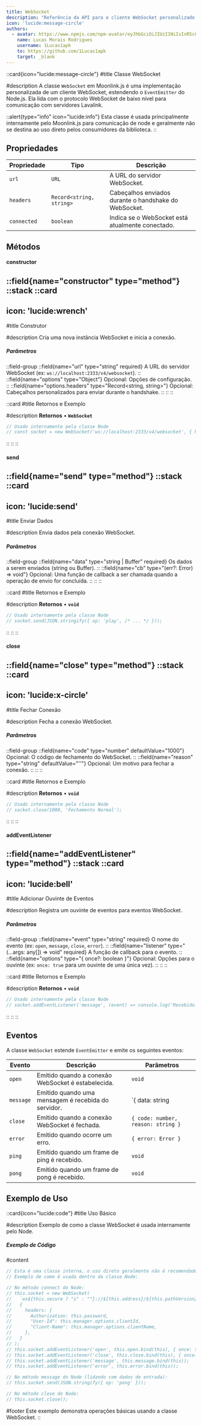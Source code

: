 ```yaml
---
title: WebSocket
description: "Referência da API para o cliente WebSocket personalizado em Moonlink.js"
icon: 'lucide:message-circle'
authors:
  - avatar: https://www.npmjs.com/npm-avatar/eyJhbGciOiJIUzI1NiIsInR5cCI6IkpXVCJ9.eyJhdmF0YXJVUkwiOiJodHRwczovL3MuZ3JhdmF2YXRhci5jb20vYXZhdGFyL2E2YTk0NWFhYjJiNzk1MjcyNzVjN2IwMWEyNWM1YzQ2NT9zaXplPTQ5NiZkZWZhdWx0PXJldHJvIn0.5hP6oyShhR-UWUi6KF-lA0cWmE_BJjvIFAwkYCGEZNo
    name: Lucas Morais Rodrigues
    username: 1Lucas1apk
    to: https://github.com/1Lucas1apk
    target: _blank
---
```


::card{icon="lucide:message-circle"}
#title
Classe WebSocket

#description
A classe `WebSocket` em Moonlink.js é uma implementação personalizada de um cliente WebSocket, estendendo o `EventEmitter` do Node.js. Ela lida com o protocolo WebSocket de baixo nível para comunicação com servidores Lavalink.
<br>

::alert{type="info" icon="lucide:info"}
Esta classe é usada principalmente internamente pelo Moonlink.js para comunicação de node e geralmente não se destina ao uso direto pelos consumidores da biblioteca.
::

## Propriedades

| Propriedade | Tipo | Descrição |
|----------|------|-------------|
| `url` | `URL` | A URL do servidor WebSocket. |
| `headers` | `Record<string, string>` | Cabeçalhos enviados durante o handshake do WebSocket. |
| `connected` | `boolean` | Indica se o WebSocket está atualmente conectado. |

## Métodos

#### constructor
::field{name="constructor" type="method"}
::stack
  ::card
  ---
  icon: 'lucide:wrench'
  ---
  #title
  Construtor

  #description
  Cria uma nova instância WebSocket e inicia a conexão.
  <br>
  <h5>Parâmetros</h5>

  ::field-group
    ::field{name="url" type="string" required}
    A URL do servidor WebSocket (ex: `ws://localhost:2333/v4/websocket`).
    ::
    ::field{name="options" type="Object"}
    Opcional: Opções de configuração.
    ::
    ::field{name="options.headers" type="Record<string, string>"}
    Opcional: Cabeçalhos personalizados para enviar durante o handshake.
    ::
  ::
  ::

  ::card
  #title
  Retornos e Exemplo

  #description
  **Retornos**
  • **`WebSocket`**

  ```js
  // Usado internamente pela classe Node
  // const socket = new WebSocket('ws://localhost:2333/v4/websocket', { headers: { Authorization: 'youshallnotpass' } });
  ```
  ::
::
::

#### send
::field{name="send" type="method"}
::stack
  ::card
  ---
  icon: 'lucide:send'
  ---
  #title
  Enviar Dados

  #description
  Envia dados pela conexão WebSocket.
  <br>
  <h5>Parâmetros</h5>

  ::field-group
    ::field{name="data" type="string | Buffer" required}
    Os dados a serem enviados (string ou Buffer).
    ::
    ::field{name="cb" type="(err?: Error) => void"}
    Opcional: Uma função de callback a ser chamada quando a operação de envio for concluída.
    ::
  ::
  ::

  ::card
  #title
  Retornos e Exemplo

  #description
  **Retornos**
  • **`void`**

  ```js
  // Usado internamente pela classe Node
  // socket.send(JSON.stringify({ op: 'play', /* ... */ }));
  ```
  ::
::
::

#### close
::field{name="close" type="method"}
::stack
  ::card
  ---
  icon: 'lucide:x-circle'
  ---
  #title
  Fechar Conexão

  #description
  Fecha a conexão WebSocket.
  <br>
  <h5>Parâmetros</h5>

  ::field-group
    ::field{name="code" type="number" defaultValue="1000"}
    Opcional: O código de fechamento do WebSocket.
    ::
    ::field{name="reason" type="string" defaultValue="''"}
    Opcional: Um motivo para fechar a conexão.
    ::
  ::
  ::

  ::card
  #title
  Retornos e Exemplo

  #description
  **Retornos**
  • **`void`**

  ```js
  // Usado internamente pela classe Node
  // socket.close(1000, 'Fechamento Normal');
  ```
  ::
::
::

#### addEventListener
::field{name="addEventListener" type="method"}
::stack
  ::card
  ---
  icon: 'lucide:bell'
  ---
  #title
  Adicionar Ouvinte de Eventos

  #description
  Registra um ouvinte de eventos para eventos WebSocket.
  <br>
  <h5>Parâmetros</h5>

  ::field-group
    ::field{name="event" type="string" required}
    O nome do evento (ex: `open`, `message`, `close`, `error`).
    ::
    ::field{name="listener" type="(...args: any[]) => void" required}
    A função de callback para o evento.
    ::
    ::field{name="options" type="{ once?: boolean }"}
    Opcional: Opções para o ouvinte (ex: `once: true` para um ouvinte de uma única vez).
    ::
  ::
  ::

  ::card
  #title
  Retornos e Exemplo

  #description
  **Retornos**
  • **`void`**

  ```js
  // Usado internamente pela classe Node
  // socket.addEventListener('message', (event) => console.log('Recebido:', event.data));
  ```
  ::
::
::

## Eventos

A classe `WebSocket` estende `EventEmitter` e emite os seguintes eventos:

| Evento | Descrição | Parâmetros |
|-------|-------------|------------|
| `open` | Emitido quando a conexão WebSocket é estabelecida. | `void` |
| `message` | Emitido quando uma mensagem é recebida do servidor. | `{ data: string | Buffer }` |
| `close` | Emitido quando a conexão WebSocket é fechada. | `{ code: number, reason: string }` |
| `error` | Emitido quando ocorre um erro. | `{ error: Error }` |
| `ping` | Emitido quando um frame de ping é recebido. | `void` |
| `pong` | Emitido quando um frame de pong é recebido. | `void` |

## Exemplo de Uso

::card{icon="lucide:code"}
#title
Uso Básico

#description
Exemplo de como a classe WebSocket é usada internamente pelo Node.
<br>
<h5>Exemplo de Código</h5>

#content
```js
// Esta é uma classe interna, o uso direto geralmente não é recomendado.
// Exemplo de como é usada dentro da classe Node:

// No método connect do Node:
// this.socket = new WebSocket(
//   `ws${this.secure ? "s" : ""}://${this.address}/${this.pathVersion}/websocket`,
//   {
//     headers: {
//       Authorization: this.password,
//       "User-Id": this.manager.options.clientId,
//       "Client-Name": this.manager.options.clientName,
//     },
//   }
// );
// this.socket.addEventListener('open', this.open.bind(this), { once: true });
// this.socket.addEventListener('close', this.close.bind(this), { once: true });
// this.socket.addEventListener('message', this.message.bind(this));
// this.socket.addEventListener('error', this.error.bind(this));

// No método message do Node (lidando com dados de entrada):
// this.socket.send(JSON.stringify({ op: 'pong' }));

// No método close do Node:
// this.socket.close();
```

#footer
Este exemplo demonstra operações básicas usando a classe WebSocket.
::
